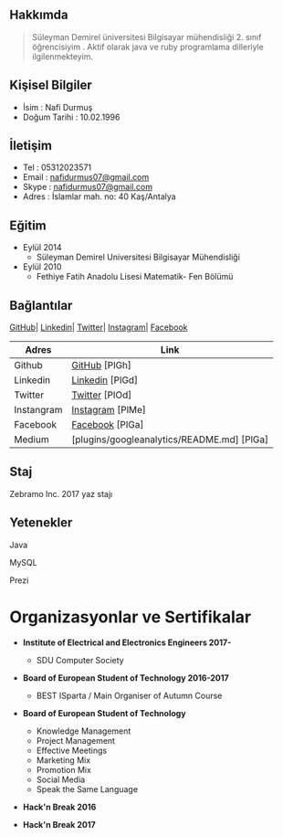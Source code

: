 
## **Hakkımda**
> Süleyman Demirel üniversitesi Bilgisayar mühendisliği 2. sınıf öğrencisiyim . Aktif olarak java ve ruby programlama dilleriyle ilgilenmekteyim. 


## **Kişisel Bilgiler**
* İsim             : Nafi Durmuş
* Doğum Tarihi     : 10.02.1996

## **İletişim**
* Tel : 05312023571
* Email : nafidurmus07@gmail.com
* Skype : nafidurmus07@gmail.com
* Adres : İslamlar mah. no: 40 Kaş/Antalya

## **Eğitim**
* Eylül 2014 
  * Süleyman Demirel Universitesi Bilgisayar Mühendisliği 
* Eylül 2010 
  * Fethiye Fatih Anadolu Lisesi   Matematik- Fen Bölümü

## **Bağlantılar**
[GitHub](www.github.com/nafidurmus)|
[Linkedin](https://www.linkedin.com/in/nafidurmus/)|
[Twitter](www.twitter.com/nafidurmus)|
[Instagram](www.instagram.com/nafidurmus)|
[Facebook](https://www.facebook.com/nafi.durmus.35)

| Adres | Link |
| ------ | ------ |
| Github | [GitHub](www.github.com/nafidurmus) [PlGh] |
| Linkedin | [Linkedin](https://www.linkedin.com/in/nafidurmus/) [PlGd] |
| Twitter | [Twitter](www.twitter.com/nafidurmus) [PlOd] |
| Instangram | [Instagram](www.instagram.com/nafidurmus) [PlMe] |
| Facebook | [Facebook](https://www.facebook.com/nafi.durmus.35) [PlGa] |
| Medium | [plugins/googleanalytics/README.md] [PlGa] |

## **Staj**
Zebramo Inc. 2017 yaz stajı

## **Yetenekler**

Java  

MySQL 

Prezi


# Organizasyonlar ve Sertifikalar

* **Institute of Electrical and Electronics Engineers 2017-**
  * SDU Computer Society
* **Board of European Student of Technology 2016-2017**
  * BEST ISparta / Main Organiser of Autumn Course

* **Board of European Student of Technology**
  * Knowledge Management
  * Project Management 
  * Effective Meetings
  * Marketing Mix 
  * Promotion Mix 
  * Social Media 
  * Speak the Same Language 
  
 * **Hack'n Break 2016**
 * **Hack'n Break 2017**
